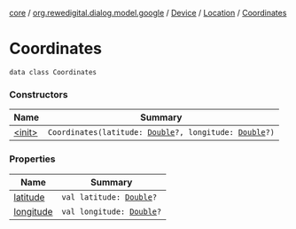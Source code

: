 [core](../../../../index.md) / [org.rewedigital.dialog.model.google](../../../index.md) / [Device](../../index.md) / [Location](../index.md) / [Coordinates](./index.md)

# Coordinates

`data class Coordinates`

### Constructors

| Name | Summary |
|---|---|
| [&lt;init&gt;](-init-.md) | `Coordinates(latitude: `[`Double`](https://kotlinlang.org/api/latest/jvm/stdlib/kotlin/-double/index.html)`?, longitude: `[`Double`](https://kotlinlang.org/api/latest/jvm/stdlib/kotlin/-double/index.html)`?)` |

### Properties

| Name | Summary |
|---|---|
| [latitude](latitude.md) | `val latitude: `[`Double`](https://kotlinlang.org/api/latest/jvm/stdlib/kotlin/-double/index.html)`?` |
| [longitude](longitude.md) | `val longitude: `[`Double`](https://kotlinlang.org/api/latest/jvm/stdlib/kotlin/-double/index.html)`?` |
